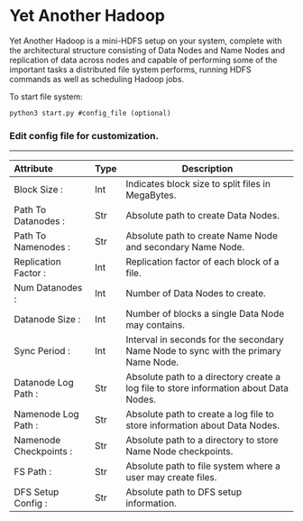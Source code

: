 # Yet Another Hadoop

Yet Another Hadoop is a mini-HDFS setup on your system, complete with the architectural
structure consisting of Data Nodes and Name Nodes and replication of data across nodes and
capable of performing some of the important tasks a distributed file system performs, running
HDFS commands as well as scheduling Hadoop jobs.

To start file system:

```
python3 start.py #config_file (optional)
```
### Edit config file for customization.
<hr>


|Attribute|Type|Description|
|:--------|----|-----------|
|Block Size :           |Int|Indicates block size to split files in MegaBytes.</br>
|Path To Datanodes :     |Str|Absolute path to create Data Nodes.</br>
|Path To Namenodes :     |Str|Absolute path to create Name Node and secondary Name Node.</br>
|Replication Factor :    |Int|Replication factor of each block of a file.</br>
|Num Datanodes :         |Int|Number of Data Nodes to create.</br>
|Datanode Size :         |Int|Number of blocks a single Data Node may contains.</br>
|Sync Period :           |Int|Interval in seconds for the secondary Name Node to sync with the primary Name Node.</br>
|Datanode Log Path :     |Str|Absolute path to a directory create a log file to store information about Data Nodes.</br>
|Namenode Log Path :     |Str|Absolute path to create a log file to store information about Data Nodes.</br>
|Namenode Checkpoints :  |Str|Absolute path to a directory to store Name Node checkpoints.</br>
|FS Path :               |Str|Absolute path to file system where a user may create files.</br>
|DFS Setup Config :      |Str|Absolute path to DFS setup information.</br>

